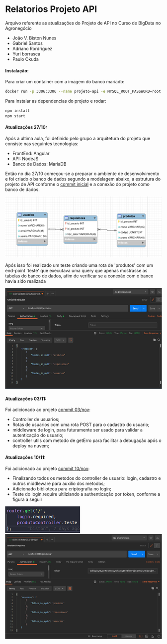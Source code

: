 # Relatorios Projeto API    

Arquivo referente as atualizações do Projeto de API no Curso de BigData no Agronegócio
  - João V. Biston Nunes
  - Gabriel Santos
  - Adriano Rordriguez
  - Yuri borrasca
  - Paulo Okuda
  
#### Instalação:
Para criar um container com a imagem do banco mariadb:
```sh 
docker run -p 3306:3306 --name projeto-api -e MYSQL_ROOT_PASSWORD=root -d mariadb:10.1.43
```
Para instalar as dependencias do projeto e rodar:
```sh
npm install
npm start
```

#### Atualizações 27/10:
Após a ultima aula, foi definido pelo grupo a arquitetura do projeto que consiste nas seguintes tecnologias:
  - FrontEnd: Angular
  - API: NodeJS
  - Banco de Dados: MariaDB
 
Então no dia 27/10 começou-se a preparar o ambiente de desenvolvimento e foi criado o banco de dados segundo a modelagem abaixo, a estrutura do projeto de API conforme o [commit inicial](https://github.com/BistonN/projeto-api/commit/5f517bfd50e5d8a25ec05152cc633b6078d100ef) e a conexão do projeto como banco de dados.

![](./imagens/modelagem.png)

Após isso foi realizado um teste criando uma rota de 'produtos' com um end-point 'teste' que executava uma query que apenas mostrasse as tabelas do banco de dados, afim de verificar se a conexão com o banco havia sido realizada

![](./imagens/postman.png)

#### Atualizações 03/11:
Foi adicionado ao projeto [commit 03/nov](https://github.com/BistonN/projeto-api/commit/aef8bbf36f65080af29869ed17ea1d2f0ca15d0c):
  - Controller de usuarios;
  - Rotas de usuarios com uma rota POST para o cadastro do usuario;
  - middleware de login, para futuramente ser usado para validar a autenticação do usuario;
  - controller utils com metodo de getErro para facilitar a debugação após o deploy na nuvem;

#### Atualizações 10/11:
Foi adicionado ao projeto [commit 10/nov](https://github.com/BistonN/projeto-api/commit/641b97a7a7c50b5ce5abc4b5d957db55c4f8539f):
  - Finalizando todos os metodos do controller de usuario: login, cadastro e outros middleware para auxilio dos metodos;
  - Adicionado biblioteca para criptografia no login;
  - Teste do login.require ultilziando a authenticação por token, conforme a figura a seguir

![](./imagens/rota_produtos_teste.png)
![](./imagens/rota_com_login_required.png)

